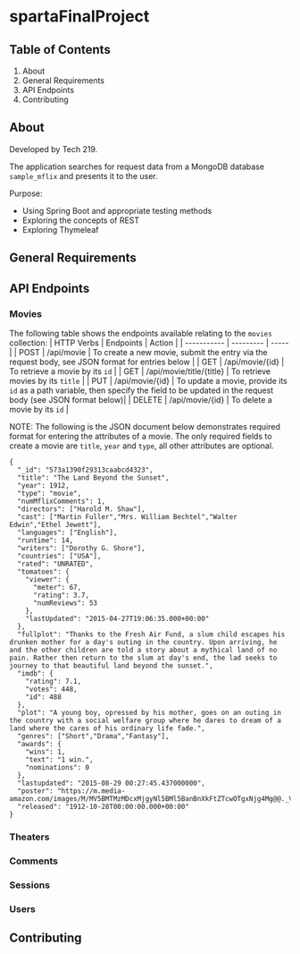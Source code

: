 # spartaFinalProject

## Table of Contents

1. About
2. General Requirements
3. API Endpoints
4. Contributing

## About

Developed by Tech 219.

The application searches for request data from a MongoDB database `sample_mflix` and presents it to the user.

Purpose:
- Using Spring Boot and appropriate testing methods
- Exploring the concepts of REST
- Exploring Thymeleaf

## General Requirements
## API Endpoints

### Movies

The following table shows the endpoints available relating to the `movies` collection:
| HTTP Verbs  | Endpoints | Action |
| ----------- | --------- |  ----- |
| POST | /api/movie | To create a new movie, submit the entry via the request body, see JSON format for entries below |
| GET | /api/movie/{id} | To retrieve a movie by its `id` |
| GET | /api/movie/title/{title} | To retrieve movies by its `title` |
| PUT | /api/movie/{id} | To update a movie, provide its `id` as a path variable, then specify the field to be updated in the request body (see JSON format below)|
| DELETE | /api/movie/{id} | To delete a movie by its `id` |




NOTE: The following is the JSON document below demonstrates required format for entering the attributes of a movie. The only required fields to create a movie are `title`, `year` and `type`, all other attributes are optional.
```
{
  "_id": "573a1390f29313caabcd4323",
  "title": "The Land Beyond the Sunset",
  "year": 1912,
  "type": "movie",
  "numMflixComments": 1,
  "directors": ["Harold M. Shaw"],
  "cast": ["Martin Fuller","Mrs. William Bechtel","Walter Edwin","Ethel Jewett"],
  "languages": ["English"],
  "runtime": 14,
  "writers": ["Dorothy G. Shore"],
  "countries": ["USA"],
  "rated": "UNRATED",
  "tomatoes": {
    "viewer": {
      "meter": 67,
      "rating": 3.7,
      "numReviews": 53
    },
    "lastUpdated": "2015-04-27T19:06:35.000+00:00"
  },
  "fullplot": "Thanks to the Fresh Air Fund, a slum child escapes his drunken mother for a day's outing in the country. Upon arriving, he and the other children are told a story about a mythical land of no pain. Rather then return to the slum at day's end, the lad seeks to journey to that beautiful land beyond the sunset.",
  "imdb": {
    "rating": 7.1,
    "votes": 448,
    "id": 488
  },
  "plot": "A young boy, opressed by his mother, goes on an outing in the country with a social welfare group where he dares to dream of a land where the cares of his ordinary life fade.",
  "genres": ["Short","Drama","Fantasy"],
  "awards": {
    "wins": 1,
    "text": "1 win.",
    "nominations": 0
  },
  "lastupdated": "2015-08-29 00:27:45.437000000",
  "poster": "https://m.media-amazon.com/images/M/MV5BMTMzMDcxMjgyNl5BMl5BanBnXkFtZTcwOTgxNjg4Mg@@._V1_SY1000_SX677_AL_.jpg",
  "released": "1912-10-28T00:00:00.000+00:00"
}
```
### Theaters
### Comments
### Sessions
### Users

## Contributing
